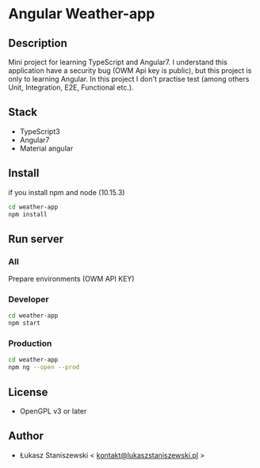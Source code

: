 # Angular Weather-app

## Description

Mini project for learning TypeScript and Angular7.
I understand this application have a security bug (OWM Api key is public), but this 
project is only to learning Angular.
In this project I don't practise test (among others Unit, Integration, E2E, Functional etc.).

## Stack

* TypeScript3
* Angular7
* Material angular

## Install

if you install npm and node (10.15.3)

```sh
cd weather-app
npm install
```

## Run server

### All

Prepare environments (OWM API KEY)

### Developer

```sh
cd weather-app
npm start
```

### Production

```sh
cd weather-app
npm ng --open --prod
```

## License

* OpenGPL v3 or later

## Author

* Łukasz Staniszewski < kontakt@lukaszstaniszewski.pl >